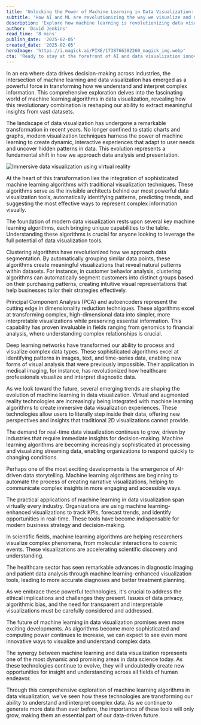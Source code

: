 ```yaml
---
title: 'Unlocking the Power of Machine Learning in Data Visualization: A Deep Dive into Algorithmic Intelligence'
subtitle: 'How AI and ML are revolutionizing the way we visualize and understand data'
description: 'Explore how machine learning is revolutionizing data visualization, from clustering algorithms to neural networks, and discover how these technologies are transforming our ability to understand complex data across industries.'
author: 'David Jenkins'
read_time: '8 mins'
publish_date: '2025-02-05'
created_date: '2025-02-05'
heroImage: 'https://i.magick.ai/PIXE/1738766382260_magick_img.webp'
cta: 'Ready to stay at the forefront of AI and data visualization innovation? Follow MagickAI on LinkedIn for regular insights and thought leadership in this rapidly evolving field!'
---
```


In an era where data drives decision-making across industries, the intersection of machine learning and data visualization has emerged as a powerful force in transforming how we understand and interpret complex information. This comprehensive exploration delves into the fascinating world of machine learning algorithms in data visualization, revealing how this revolutionary combination is reshaping our ability to extract meaningful insights from vast datasets.

The landscape of data visualization has undergone a remarkable transformation in recent years. No longer confined to static charts and graphs, modern visualization techniques harness the power of machine learning to create dynamic, interactive experiences that adapt to user needs and uncover hidden patterns in data. This evolution represents a fundamental shift in how we approach data analysis and presentation.

![Immersive data visualization using virtual reality](https://i.magick.ai/PIXE/1738766382263_magick_img.webp)

At the heart of this transformation lies the integration of sophisticated machine learning algorithms with traditional visualization techniques. These algorithms serve as the invisible architects behind our most powerful data visualization tools, automatically identifying patterns, predicting trends, and suggesting the most effective ways to represent complex information visually.

The foundation of modern data visualization rests upon several key machine learning algorithms, each bringing unique capabilities to the table. Understanding these algorithms is crucial for anyone looking to leverage the full potential of data visualization tools.

Clustering algorithms have revolutionized how we approach data segmentation. By automatically grouping similar data points, these algorithms create meaningful visualizations that reveal natural patterns within datasets. For instance, in customer behavior analysis, clustering algorithms can automatically segment customers into distinct groups based on their purchasing patterns, creating intuitive visual representations that help businesses tailor their strategies effectively.

Principal Component Analysis (PCA) and autoencoders represent the cutting edge in dimensionality reduction techniques. These algorithms excel at transforming complex, high-dimensional data into simpler, more interpretable visualizations while preserving essential information. This capability has proven invaluable in fields ranging from genomics to financial analysis, where understanding complex relationships is crucial.

Deep learning networks have transformed our ability to process and visualize complex data types. These sophisticated algorithms excel at identifying patterns in images, text, and time-series data, enabling new forms of visual analysis that were previously impossible. Their application in medical imaging, for instance, has revolutionized how healthcare professionals visualize and interpret diagnostic data.

As we look toward the future, several emerging trends are shaping the evolution of machine learning in data visualization. Virtual and augmented reality technologies are increasingly being integrated with machine learning algorithms to create immersive data visualization experiences. These technologies allow users to literally step inside their data, offering new perspectives and insights that traditional 2D visualizations cannot provide.

The demand for real-time data visualization continues to grow, driven by industries that require immediate insights for decision-making. Machine learning algorithms are becoming increasingly sophisticated at processing and visualizing streaming data, enabling organizations to respond quickly to changing conditions.

Perhaps one of the most exciting developments is the emergence of AI-driven data storytelling. Machine learning algorithms are beginning to automate the process of creating narrative visualizations, helping to communicate complex insights in more engaging and accessible ways.

The practical applications of machine learning in data visualization span virtually every industry. Organizations are using machine learning-enhanced visualizations to track KPIs, forecast trends, and identify opportunities in real-time. These tools have become indispensable for modern business strategy and decision-making.

In scientific fields, machine learning algorithms are helping researchers visualize complex phenomena, from molecular interactions to cosmic events. These visualizations are accelerating scientific discovery and understanding.

The healthcare sector has seen remarkable advances in diagnostic imaging and patient data analysis through machine learning-enhanced visualization tools, leading to more accurate diagnoses and better treatment planning.

As we embrace these powerful technologies, it's crucial to address the ethical implications and challenges they present. Issues of data privacy, algorithmic bias, and the need for transparent and interpretable visualizations must be carefully considered and addressed.

The future of machine learning in data visualization promises even more exciting developments. As algorithms become more sophisticated and computing power continues to increase, we can expect to see even more innovative ways to visualize and understand complex data.

The synergy between machine learning and data visualization represents one of the most dynamic and promising areas in data science today. As these technologies continue to evolve, they will undoubtedly create new opportunities for insight and understanding across all fields of human endeavor.

Through this comprehensive exploration of machine learning algorithms in data visualization, we've seen how these technologies are transforming our ability to understand and interpret complex data. As we continue to generate more data than ever before, the importance of these tools will only grow, making them an essential part of our data-driven future.